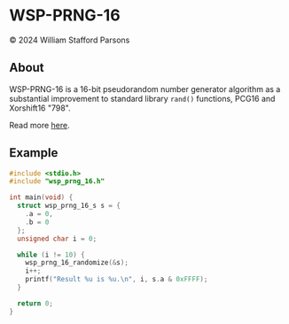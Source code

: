 # WSP-PRNG-16
© 2024 William Stafford Parsons

## About
WSP-PRNG-16 is a 16-bit pseudorandom number generator algorithm as a substantial improvement to standard library `rand()` functions, PCG16 and Xorshift16 "798".

Read more [here](https://williamstaffordparsons.github.io/wsp-prng-16/).

## Example
``` c
#include <stdio.h>
#include "wsp_prng_16.h"

int main(void) {
  struct wsp_prng_16_s s = {
    .a = 0,
    .b = 0
  };
  unsigned char i = 0;

  while (i != 10) {
    wsp_prng_16_randomize(&s);
    i++;
    printf("Result %u is %u.\n", i, s.a & 0xFFFF);
  }

  return 0;
}
```
